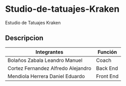 # Studio-de-tatuajes-Kraken
Estudio de Tatuajes Kraken
## Descripcion
| Integrantes | Función |
|------------|---------|
| Bolaños Zabala Leandro Manuel | Coach |
| Cortez Fernandez Alfredo Alejandro | Back End |
| Mendiola Herrera Daniel Eduardo | Front End |
